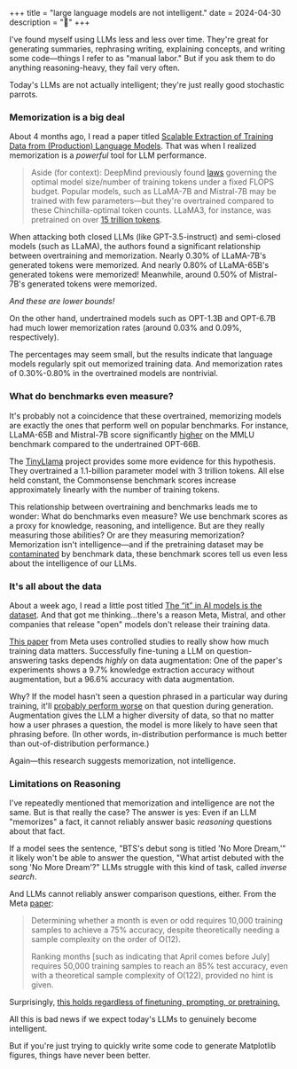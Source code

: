 +++
title = "large language models are not intelligent."
date = 2024-04-30
description = "🌳"
+++

I've found myself using LLMs less and less over time. They're great for generating summaries, rephrasing writing, explaining concepts, and writing some code—things I refer to as "manual labor." But if you ask them to do anything reasoning-heavy, they fail very often.

Today's LLMs are not actually intelligent; they're just really good stochastic parrots.

### Memorization is a big deal

About 4 months ago, I read a paper titled [Scalable Extraction of Training Data from (Production) Language Models](https://arxiv.org/abs/2311.17035). That was when I realized memorization is a *powerful* tool for LLM performance.

> Aside (for context): DeepMind previously found [laws](https://arxiv.org/abs/2203.15556) governing the optimal model size/number of training tokens under a fixed FLOPS budget. Popular models, such as LLaMA-7B and Mistral-7B may be trained with few parameters—but they're overtrained compared to these Chinchilla-optimal token counts. LLaMA3, for instance, was pretrained on over [15 trillion tokens](https://github.com/meta-llama/llama3/blob/main/MODEL_CARD.md).

When attacking both closed LLMs (like GPT-3.5-instruct) and semi-closed models (such as LLaMA), the authors found a significant relationship between overtraining and memorization. Nearly 0.30% of LLaMA-7B's generated tokens were memorized. And nearly 0.80% of LLaMA-65B's generated tokens were memorized! Meanwhile, around 0.50% of Mistral-7B's generated tokens were memorized.

*And these are lower bounds!*

On the other hand, undertrained models such as OPT-1.3B and OPT-6.7B had much lower memorization rates (around 0.03% and 0.09%, respectively).

The percentages may seem small, but the results indicate that language models regularly spit out memorized training data. And memorization rates of 0.30%-0.80% in the overtrained models are nontrivial.

### What do benchmarks even measure?

It's probably not a coincidence that these overtrained, memorizing models are exactly the ones that perform well on popular benchmarks. For instance, LLaMA-65B and Mistral-7B score significantly [higher](https://paperswithcode.com/sota/multi-task-language-understanding-on-mmlu) on the MMLU benchmark compared to the undertrained OPT-66B.

The [TinyLlama](https://github.com/jzhang38/TinyLlama) project provides some more evidence for this hypothesis. They overtrained a 1.1-billion parameter model with 3 trillion tokens. All else held constant, the Commonsense benchmark scores increase approximately linearly with the number of training tokens.

This relationship between overtraining and benchmarks leads me to wonder: What do benchmarks even measure? We use benchmark scores as a proxy for knowledge, reasoning, and intelligence. But are they really measuring those abilities? Or are they measuring memorization? Memorization isn't intelligence—and if the pretraining dataset may be [contaminated](https://arxiv.org/pdf/2311.04850) by benchmark data, these benchmark scores tell us even less about the intelligence of our LLMs.

### It's all about the data

About a week ago, I read a little post titled [The “it” in AI models is the dataset](https://nonint.com/2023/06/10/the-it-in-ai-models-is-the-dataset/). And that got me thinking...there's a reason Meta, Mistral, and other companies that release "open" models don't release their training data.

[This paper](https://arxiv.org/abs/2309.14402) from Meta uses controlled studies to really show how much training data matters.  Successfully fine-tuning a LLM on question-answering tasks depends *highly* on data augmentation: One of the paper's experiments shows a 9.7% knowledge extraction accuracy without augmentation, but a 96.6% accuracy with data augmentation.

Why? If the model hasn't seen a question phrased in a particular way during training, it'll [probably perform worse](https://arxiv.org/abs/2306.11270) on that question during generation. Augmentation gives the LLM a higher diversity of data, so that no matter how a user phrases a question, the model is more likely to have seen that phrasing before. (In other words, in-distribution performance is much better than out-of-distribution performance.)

Again—this research suggests memorization, not intelligence.

### Limitations on Reasoning

I've repeatedly mentioned that memorization and intelligence are not the same. But is that really the case? The answer is yes: Even if an LLM "memorizes" a fact, it cannot reliably answer basic *reasoning* questions about that fact.

If a model sees the sentence, "BTS's debut song is titled 'No More Dream,'" it likely won't be able to answer the question, "What artist debuted with the song 'No More Dream'?" LLMs struggle with this kind of task, called *inverse search*.

And LLMs cannot reliably answer comparison questions, either. From the Meta [paper](https://arxiv.org/abs/2309.14402):
> Determining whether a month is even or odd requires 10,000 training samples to achieve a 75% accuracy, despite theoretically needing a sample complexity on the order of O(12).
> 
> Ranking months \[such as indicating that April comes before July\] requires 50,000 training samples to reach an 85% test accuracy, even with a theoretical sample complexity of O(122), provided no hint is given.

Surprisingly, <u>this holds regardless of finetuning, prompting, or pretraining.</u>

All this is bad news if we expect today's LLMs to genuinely become intelligent.

But if you're just trying to quickly write some code to generate Matplotlib figures, things have never been better.

